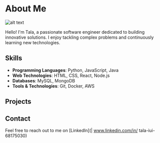# About Me


![alt text](https://raw.githubusercontent.com/talakhateeb/talakhateeb2/main/images/hello.gif)



Hello! I'm Tala, a passionate software engineer dedicated to building innovative solutions. I enjoy tackling complex problems and continuously learning new technologies.



## Skills

- **Programming Languages**: Python, JavaScript, Java
- **Web Technologies**: HTML, CSS, React, Node.js
- **Databases**: MySQL, MongoDB
- **Tools & Technologies**: Git, Docker, AWS

## Projects


## Contact

Feel free to reach out to me on [LinkedIn](| www.linkedin.com/in/ tala-iui-68175030) 
